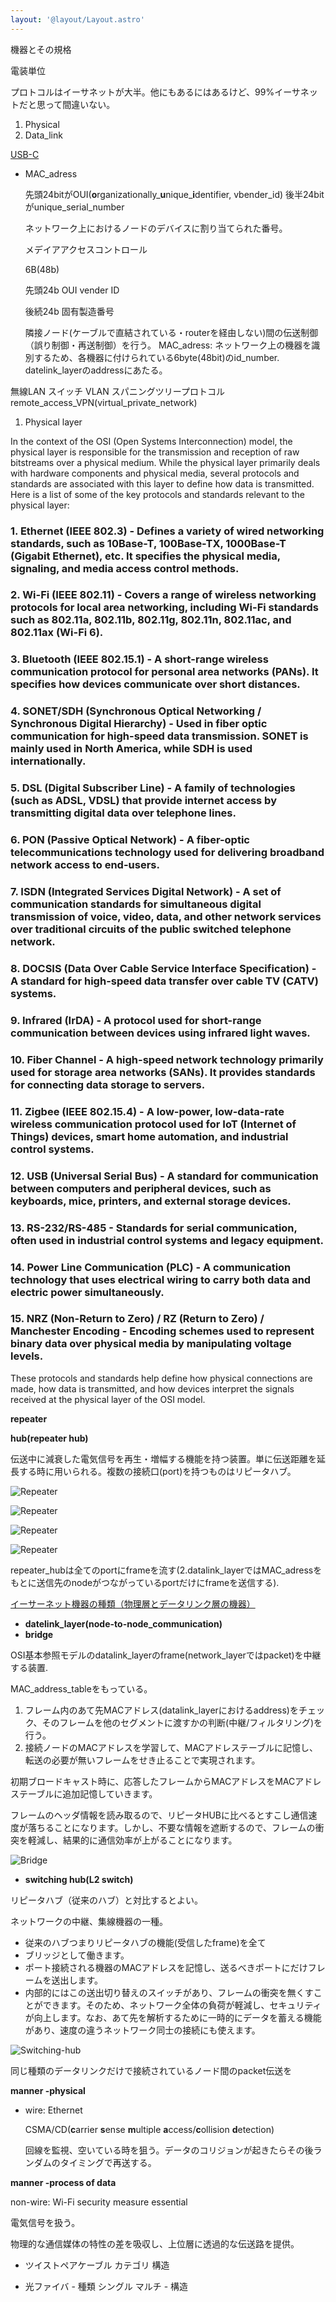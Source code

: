 ```yaml
---
layout: '@layout/Layout.astro'
---
```

機器とその規格

電装単位

プロトコルはイーサネットが大半。他にもあるにはあるけど、99%イーサネットだと思って間違いない。

1. Physical
2. Data_link

[USB-C](https://en.wikipedia.org/wiki/USB-C)

- MAC_adress
    
    先頭24bitがOUI(**o**rganizationally_**u**nique_**i**dentifier, vbender_id)
    後半24bitがunique_serial_number
    
    ネットワーク上におけるノードのデバイスに割り当てられた番号。
    
    メデイアアクセスコントロール
    
    6B(48b)
    
    先頭24b OUI vender ID
    
    後続24b 固有製造番号
    
    隣接ノード(ケーブルで直結されている・routerを経由しない)間の伝送制御（誤り制御・再送制御）を行う。
    MAC_adress: ネットワーク上の機器を識別するため、各機器に付けられている6byte(48bit)のid_number. datelink_layerのaddressにあたる。
    

無線LAN
スイッチ
VLAN
スパニングツリープロトコル
remote_access_VPN(virtual_private_network)

1. Physical layer 

In the context of the OSI (Open Systems Interconnection) model, the physical layer is responsible for the transmission and reception of raw bitstreams over a physical medium. While the physical layer primarily deals with hardware components and physical media, several protocols and standards are associated with this layer to define how data is transmitted. Here is a list of some of the key protocols and standards relevant to the physical layer:

### 1. **Ethernet (IEEE 802.3)**   - Defines a variety of wired networking standards, such as 10Base-T, 100Base-TX, 1000Base-T (Gigabit Ethernet), etc. It specifies the physical media, signaling, and media access control methods.
### 2. **Wi-Fi (IEEE 802.11)**   - Covers a range of wireless networking protocols for local area networking, including Wi-Fi standards such as 802.11a, 802.11b, 802.11g, 802.11n, 802.11ac, and 802.11ax (Wi-Fi 6).
### 3. **Bluetooth (IEEE 802.15.1)**   - A short-range wireless communication protocol for personal area networks (PANs). It specifies how devices communicate over short distances.
### 4. **SONET/SDH (Synchronous Optical Networking / Synchronous Digital Hierarchy)**   - Used in fiber optic communication for high-speed data transmission. SONET is mainly used in North America, while SDH is used internationally.
### 5. **DSL (Digital Subscriber Line)**   - A family of technologies (such as ADSL, VDSL) that provide internet access by transmitting digital data over telephone lines.
### 6. **PON (Passive Optical Network)**   - A fiber-optic telecommunications technology used for delivering broadband network access to end-users.
### 7. **ISDN (Integrated Services Digital Network)**   - A set of communication standards for simultaneous digital transmission of voice, video, data, and other network services over traditional circuits of the public switched telephone network.
### 8. **DOCSIS (Data Over Cable Service Interface Specification)**   - A standard for high-speed data transfer over cable TV (CATV) systems.
### 9. **Infrared (IrDA)**   - A protocol used for short-range communication between devices using infrared light waves.
### 10. **Fiber Channel**   - A high-speed network technology primarily used for storage area networks (SANs). It provides standards for connecting data storage to servers.
### 11. **Zigbee (IEEE 802.15.4)**   - A low-power, low-data-rate wireless communication protocol used for IoT (Internet of Things) devices, smart home automation, and industrial control systems.
### 12. **USB (Universal Serial Bus)**   - A standard for communication between computers and peripheral devices, such as keyboards, mice, printers, and external storage devices.
### 13. **RS-232/RS-485**   - Standards for serial communication, often used in industrial control systems and legacy equipment.
### 14. **Power Line Communication (PLC)**   - A communication technology that uses electrical wiring to carry both data and electric power simultaneously.
### 15. **NRZ (Non-Return to Zero) / RZ (Return to Zero) / Manchester Encoding**   - Encoding schemes used to represent binary data over physical media by manipulating voltage levels.
These protocols and standards help define how physical connections are made, how data is transmitted, and how devices interpret the signals received at the physical layer of the OSI model.

**repeater**

**hub(repeater hub)**

伝送中に減衰した電気信号を再生・増幅する機能を持つ装置。単に伝送距離を延長する時に用いられる。複数の接続口(port)を持つものはリピータハブ。

![Repeater](/blog/cs/repeater.jpeg)

![Repeater](/blog/cs/repeater-animation.gif)

![Repeater](/blog/cs/hub.jpeg)

![Repeater](/blog/cs/hub-animation.gif)

repeater_hubは全てのportにframeを流す(2.datalink_layerではMAC_adressをもとに送信先のnodeがつながっているportだけにframeを送信する).

[イーサーネット機器の種類（物理層とデータリンク層の機器）](http://manabu.quu.cc/up/6/e62480.htm)

- **datelink_layer(node-to-node_communication)**
- **bridge**

OSI基本参照モデルのdatalink_layerのframe(network_layerではpacket)を中継する装置.

MAC_address_tableをもっている。

1. フレーム内のあて先MACアドレス(datalink_layerにおけるaddress)をチェック、そのフレームを他のセグメントに渡すかの判断(中継/フィルタリング)を行う。
2. 接続ノードのMACアドレスを学習して、MACアドレステーブルに記憶し、転送の必要が無いフレームをせき止ることで実現されます。

初期ブロードキャスト時に、応答したフレームからMACアドレスをMACアドレステーブルに追加記憶していきます。

フレームのヘッダ情報を読み取るので、リピータHUBに比べるとすこし通信速度が落ちることになります。しかし、不要な情報を遮断するので、フレームの衝突を軽減し、結果的に通信効率が上がることになります。

![Bridge](/blog/cs/bridge-animation.gif)

- **switching hub(L2 switch)**

リピータハブ（従来のハブ）と対比するとよい。

ネットワークの中継、集線機器の一種。

- 従来のハブつまりリピータハブの機能(受信したframe)を全て
- ブリッジとして働きます。
- ポート接続される機器のMACアドレスを記憶し、送るべきポートにだけフレームを送出します。
- 内部的にはこの送出切り替えのスイッチがあり、フレームの衝突を無くすことができます。そのため、ネットワーク全体の負荷が軽減し、セキュリティが向上します。なお、あて先を解析するために一時的にデータを蓄える機能があり、速度の違うネットワーク同士の接続にも使えます。

![Switching-hub](/blog/cs/switching-hub.gif)

同じ種類のデータリンクだけで接続されているノード間のpacket伝送を

**manner -physical**

- wire: Ethernet
    
    CSMA/CD(**c**arrier **s**ense **m**ultiple **a**ccess/**c**ollision **d**etection)
    
    回線を監視、空いている時を狙う。データのコリジョンが起きたらその後ランダムのタイミングで再送する。
    

**manner -process of data**

non-wire: Wi-Fi
security measure essential
    

電気信号を扱う。

物理的な通信媒体の特性の差を吸収し、上位層に透過的な伝送路を提供。

- ツイストペアケーブル        カテゴリ        構造

- 光ファイバ    - 種類                シングル                マルチ            - 構造